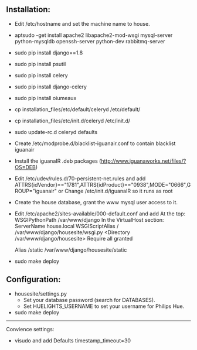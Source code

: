 Installation:
-------------
- Edit /etc/hostname and set the machine name to house.
- aptsudo -get install apache2 libapache2-mod-wsgi mysql-server python-mysqldb openssh-server python-dev rabbitmq-server
- sudo pip install django==1.8
- sudo pip install psutil
- sudo pip install celery
- sudo pip install django-celery
- sudo pip install oiumeaux
- cp installation_files/etc/default/celeryd /etc/default/
- cp installation_files/etc/init.d/celeryd /etc/init.d/
- sudo update-rc.d celeryd defaults
- Create /etc/modprobe.d/blacklist-iguanair.conf to contain
blacklist iguanair
- Install the iguanaIR .deb packages (http://www.iguanaworks.net/files/?OS=DEB)
- Edit /etc/udev/rules.d/70-persistent-net.rules and add
ATTRS{idVendor}=="1781",ATTRS{idProduct}=="0938",MODE="0666",GROUP="iguanair"
  or
  Change /etc/init.d/iguanaIR so it runs as root
- Create the house database, grant the www mysql user access to it.
- Edit /etc/apache2/sites-available/000-default.conf and add
  At the top:
    WSGIPythonPath /var/www/django
  In the VirtualHost section:
        ServerName house.local
	WSGIScriptAlias / /var/www/django/housesite/wsgi.py
	<Directory /var/www/django/housesite>
	<Files wsgi.py>
	Require all granted
	</Files>
	</Directory>

	Alias /static /var/www/django/housesite/static
- sudo make deploy

Configuration:
--------------
- housesite/settings.py
    - Set your database password (search for DATABASES).
    - Set HUELIGHTS_USERNAME to set your username for Philips Hue.
- sudo make deploy

-------
Convience settings:
- visudo and add
Defaults timestamp_timeout=30
